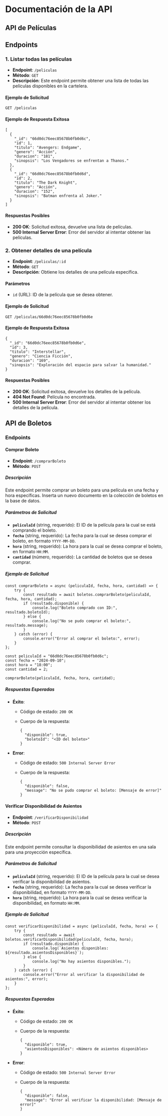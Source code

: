 # Documentación de la API

  ## API de Películas 

  ## Endpoints

  ### 1. Listar todas las películas

  - **Endpoint**: `/peliculas`
  - **Método**: `GET`
  - **Descripción**: Este endpoint permite obtener una lista de todas las películas disponibles en la cartelera.

  #### Ejemplo de Solicitud

  ```
  GET /peliculas
  ```

  #### Ejemplo de Respuesta Exitosa

  ```
  [
    {
      "_id": "66d0dc76eec85678b0fb0d6c",
      "id": 1,
      "titulo": "Avengers: Endgame",
      "genero": "Acción",
      "duracion": "181",
      "sinopsis": "Los Vengadores se enfrentan a Thanos."
    },
    {
      "_id": "66d0dc76eec85678b0fb0d6d",
      "id": 2,
      "titulo": "The Dark Knight",
      "genero": "Acción",
      "duracion": "152",
      "sinopsis": "Batman enfrenta al Joker."
    }
  ]
  ```

  #### Respuestas Posibles

  - **200 OK**: Solicitud exitosa, devuelve una lista de películas.
  - **500 Internal Server Error**: Error del servidor al intentar obtener las películas.

  ### 2. Obtener detalles de una película

  - **Endpoint**: `/peliculas/:id`
  - **Método**: `GET`
  - **Descripción**: Obtiene los detalles de una película específica.

  #### Parámetros

  - `id` (URL): ID de la película que se desea obtener.

  #### Ejemplo de Solicitud

  ```
  GET /peliculas/66d0dc76eec85678b0fb0d6e
  ```

  #### Ejemplo de Respuesta Exitosa

  ```
  {
    "_id": "66d0dc76eec85678b0fb0d6e",
    "id": 3,
    "titulo": "Interstellar",
    "genero": "Ciencia Ficción",
    "duracion": "169",
    "sinopsis": "Exploración del espacio para salvar la humanidad."
  }
  ```

  #### Respuestas Posibles

  - **200 OK**: Solicitud exitosa, devuelve los detalles de la película.
  - **404 Not Found**: Película no encontrada.
  - **500 Internal Server Error**: Error del servidor al intentar obtener los detalles de la película.

## API de Boletos

### Endpoints

#### Comprar Boleto

- **Endpoint**: `/comprarBoleto`
- **Método**: `POST`

##### Descripción

Este endpoint permite comprar un boleto para una película en una fecha y hora específicas. Inserta un nuevo documento en la colección de boletos en la base de datos.

##### Parámetros de Solicitud

- **`peliculaId`** (string, requerido): El ID de la película para la cual se está comprando el boleto.
- **`fecha`** (string, requerido): La fecha para la cual se desea comprar el boleto, en formato `YYYY-MM-DD`.
- **`hora`** (string, requerido): La hora para la cual se desea comprar el boleto, en formato `HH:MM`.
- **`cantidad`** (número, requerido): La cantidad de boletos que se desea comprar.

##### Ejemplo de Solicitud

```
const comprarBoleto = async (peliculaId, fecha, hora, cantidad) => {
    try {
        const resultado = await boletos.comprarBoleto(peliculaId, fecha, hora, cantidad);
        if (resultado.disponible) {
            console.log("Boleto comprado con ID:", resultado.boletoId);
        } else {
            console.log("No se pudo comprar el boleto:", resultado.message);
        }
    } catch (error) {
        console.error("Error al comprar el boleto:", error);
    }
};

const peliculaId = "66d0dc76eec85678b0fb0d6c"; 
const fecha = "2024-09-10";
const hora = "18:00";
const cantidad = 2;

comprarBoleto(peliculaId, fecha, hora, cantidad);
```

##### Respuestas Esperadas

- **Éxito**:

  - Código de estado: `200 OK`

  - Cuerpo de la respuesta:

    ```
    {
      "disponible": true,
      "boletoId": "<ID del boleto>"
    }
    ```

- **Error**:

  - Código de estado: `500 Internal Server Error`

  - Cuerpo de la respuesta:

    ```
    {
      "disponible": false,
      "message": "No se pudo comprar el boleto: [Mensaje de error]"
    }
    ```

#### Verificar Disponibilidad de Asientos

- **Endpoint**: `/verificarDisponibilidad`
- **Método**: `POST`

##### Descripción

Este endpoint permite consultar la disponibilidad de asientos en una sala para una proyección específica.

##### Parámetros de Solicitud

- **`peliculaId`** (string, requerido): El ID de la película para la cual se desea verificar la disponibilidad de asientos.
- **`fecha`** (string, requerido): La fecha para la cual se desea verificar la disponibilidad, en formato `YYYY-MM-DD`.
- **`hora`** (string, requerido): La hora para la cual se desea verificar la disponibilidad, en formato `HH:MM`.

##### Ejemplo de Solicitud

```
const verificarDisponibilidad = async (peliculaId, fecha, hora) => {
    try {
        const resultado = await boletos.verificarDisponibilidad(peliculaId, fecha, hora);
        if (resultado.disponible) {
            console.log(`Asientos disponibles: ${resultado.asientosDisponibles}`);
        } else {
            console.log("No hay asientos disponibles.");
        }
    } catch (error) {
        console.error("Error al verificar la disponibilidad de asientos:", error);
    }
};
```

##### Respuestas Esperadas

- **Éxito**:

  - Código de estado: `200 OK`

  - Cuerpo de la respuesta:

    ```
    {
      "disponible": true,
      "asientosDisponibles": <Número de asientos disponibles>
    }
    ```

- **Error**:

  - Código de estado: `500 Internal Server Error`

  - Cuerpo de la respuesta:

    ```
    {
      "disponible": false,
      "message": "Error al verificar la disponibilidad: [Mensaje de error]"
    }
    ```